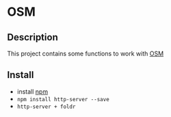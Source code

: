 # OSM

## Description

This project contains some functions to work with [OSM](http://www.openstreetmap.org/#map=13/53.6695/23.8275)

## Install
* install [npm](https://www.npmjs.com)
* `npm install http-server --save`
* `http-server + foldr`
